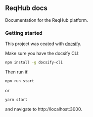 ## ReqHub docs

Documentation for the ReqHub platform.

### Getting started

This project was ceated with [docsify](https://docsify.js.org/).

Make sure you have the docsify CLI:
```bash
npm install -g docsify-cli
```

Then run it!
```bash
npm run start
```
or
```bash
yarn start
```
and navigate to http://localhost:3000.

